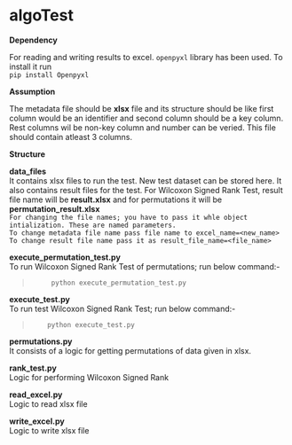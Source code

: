 # algoTest

**Dependency**

For reading and writing results to excel. `openpyxl` library has been used. To install it run <br/>`pip install Openpyxl`<br/>

**Assumption**<br/>

The metadata file should be **xlsx** file and its structure should be like first column would be an identifier and second column should be a key column. Rest columns wil be non-key column and number can be veried. This file should contain atleast 3 columns.<br/>

**Structure**<br/>

**data_files**<br/>
     It contains xlsx files to run the test. New test dataset can be stored here. It also contains result files for the test.
     For Wilcoxon Signed Rank Test, result file name will be **result.xlsx** and for permutations it will be **permutation_result.xlsx**<br/>
     `For changing the file names; you have to pass it whle object intialization. These are named parameters.`<br/>
     `To change metadata file name pass file name to excel_name=<new_name>`<br>
     `To change result file name pass it as result_file_name=<file_name>`

**execute_permutation_test.py**<br/>
     To run Wilcoxon Signed Rank Test of permutations; run below command:-<br/>
>          python execute_permutation_test.py

**execute_test.py**<br/>
     To run test Wilcoxon Signed Rank Test; run below command:-<br/>
>         python execute_test.py

**permutations.py**<br/>
     It consists of a logic for getting permutations of data given in xlsx.

**rank_test.py**<br/>
     Logic for performing Wilcoxon Signed Rank         

**read_excel.py**<br/>
     Logic to read xlsx file         

**write_excel.py**<br/>
     Logic to write xlsx file
